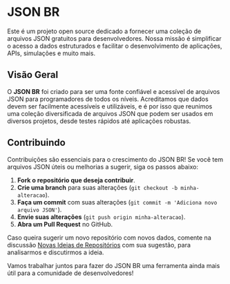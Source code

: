 # JSON BR
Este é um projeto open source dedicado a fornecer uma coleção de arquivos JSON gratuitos para desenvolvedores. Nossa missão é simplificar o acesso a dados estruturados e facilitar o desenvolvimento de aplicações, APIs, simulações e muito mais.

## Visão Geral
O **JSON BR** foi criado para ser uma fonte confiável e acessível de arquivos JSON para programadores de todos os níveis. Acreditamos que dados devem ser facilmente acessíveis e utilizáveis, e é por isso que reunimos uma coleção diversificada de arquivos JSON que podem ser usados em diversos projetos, desde testes rápidos até aplicações robustas.

## Contribuindo
Contribuições são essenciais para o crescimento do JSON BR! Se você tem arquivos JSON úteis ou melhorias a sugerir, siga os passos abaixo:

1. **Fork o repositório que deseja contribuir**.
2. **Crie uma branch** para suas alterações (`git checkout -b minha-alteracao`).
3. **Faça um commit** com suas alterações (`git commit -m 'Adiciona novo arquivo JSON'`).
4. **Envie suas alterações** (`git push origin minha-alteracao`).
5. **Abra um Pull Request** no GitHub.

Caso queira sugerir um novo repositório com novos dados, comente na discussão [Novas Ideias de Repositórios](https://github.com/orgs/jsonbr/discussions/1) com sua sugestão, para analisarmos e discutirmos a ideia.

Vamos trabalhar juntos para fazer do JSON BR uma ferramenta ainda mais útil para a comunidade de desenvolvedores!
